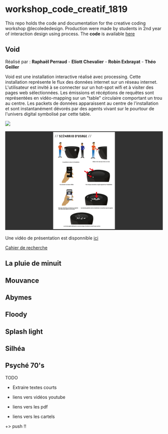 # workshop_code_creatif_1819
This repo holds the code and documentation for the creative coding workshop @lecolededesign. Production were made by students in 2nd year of interaction design using process. The **code** is available [here](https://github.com/AtelierNum/workshop_code_creatif_1819)

## Void 

Réalisé par : **Raphaël Perraud** - **Eliott Chevalier** - **Robin Exbrayat** - **Théo Geiller**

Void est une installation interactive réalisé avec processing. Cette installation représente le flux des données internet sur un réseau internet. L'utilisateur est invité à se connecter sur un hot-spot wifi et à visiter des pages web sélectionnées. Les émissions et récéptions de requêtes sont représentées en vidéo-mapping sur un "table" circulaire comportant un trou au centre. Les packets de données apparaissent au centre de l'installation et sont instantanément dévorés par des agents vivant sur le pourtour de l'univers digital symbolisé par cette table.

![](Void/VOID.gif)

![](Void/Scenario.png)

Une vidéo de présentation est disponnible [ici](https://youtu.be/PhswR3uoNPM)

[Cahier de recherche](https://github.com/AtelierNum/workshop_code_creatif_1819/blob/master/Void/Journal_de_bord_VOID.pdf)



## La pluie de minuit 


## Mouvance


## Abymes


## Floody


## Splash light


## Silhéa


## Psyché 70's





TODO




* Extraire textes courts

* liens vers vidéos youtube 
* liens vers les pdf
* liens vers les cartels


+> push !!
